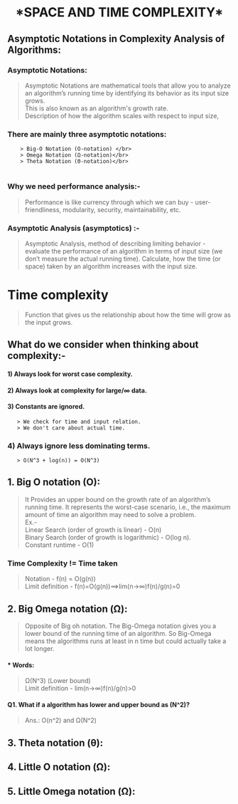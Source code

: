 <h1 align="center"> *SPACE AND TIME COMPLEXITY* </h1>

## Asymptotic Notations in Complexity Analysis of Algorithms:
### Asymptotic Notations:

> Asymptotic Notations are mathematical tools that allow you to analyze an algorithm’s running time by identifying its behavior as its input size grows.</br>
> This is also known as an algorithm's growth rate.</br>
> Description of how the algorithm scales with respect to input size,</br>

###  There are mainly three asymptotic notations:
>
        > Big-O Notation (O-notation) </br>
        > Omega Notation (Ω-notation)</br>
        > Theta Notation (Θ-notation)</br>
>#       

### Why we need performance analysis:-
> Performance is like currency through which we can buy - user-friendliness, modularity, security, maintainability, etc.
### Asymptotic Analysis (asymptotics) :- 
> Asymptotic Analysis, method of describing limiting behavior - evaluate the performance of an algorithm in terms of input size (we don’t measure the actual running time). Calculate, how the time (or space) taken by an algorithm increases with the input size. </br>



# Time complexity

> Function that gives us the relationship about how the time will grow as the input grows.


 ## What do we consider when thinking about complexity:-
 #### 1) Always look for worst case complexity.
 #### 2) Always look at complexity for large/∞ data.
 #### 3) Constants are ignored.
       > We check for time and input relation.
       > We don't care about actual time.
 ### 4) Always ignore less dominating terms.
       > O(N^3 + log(n)) = O(N^3)


## 1. Big O notation (O):
> It Provides an upper bound on the growth rate of an algorithm’s running time. It represents the worst-case scenario, i.e., the maximum amount of time an algorithm may need to solve a problem.</br>
> Ex.-</br>
> Linear Search (order of growth is linear) - O(n) </br>
> Binary Search (order of growth is logarithmic) - O(log n). </br>
> Constant runtime - O(1)

 ### Time Complexity != Time taken
 >  Notation - f(n) = O(g(n))<br>
 >  Limit definition - f(n)=O(g(n))⟹lim(n→∞)f(n)/g(n)=0

## 2. Big Omega notation (Ω):
> Opposite of Big oh notation.
> The Big-Omega notation gives you a lower bound of the running time of an algorithm. So Big-Omega means the algorithms runs at least in n time but could actually take a lot longer. 

#### * Words: 
> Ω(N^3)  (Lower bound) <br>
> Limit definition - lim(n→∞)f(n)/g(n)>0

#### Q1. What if a algorithm has lower and upper bound as (N^2)?
>Ans.: O(n^2) and Ω(N^2)

## 3. Theta notation (θ):


## 4. Little O  notation (Ω):
## 5. Little Omega notation (Ω):